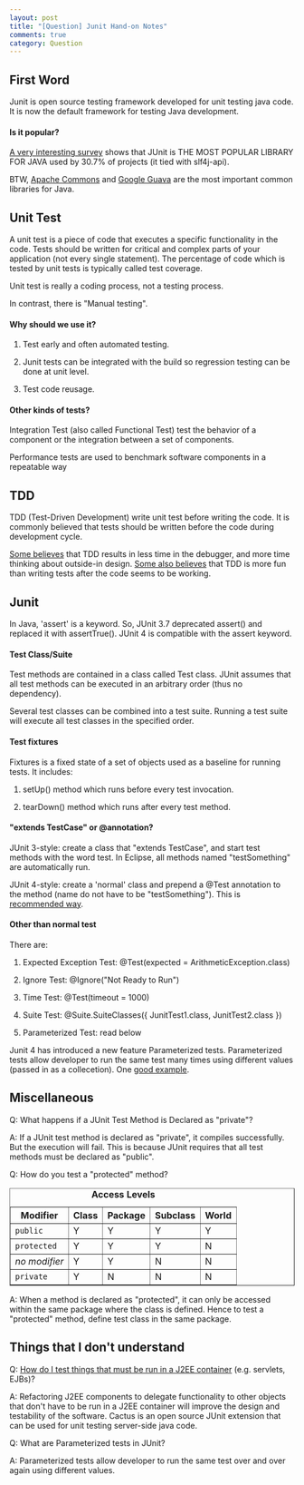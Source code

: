```yaml
---
layout: post
title: "[Question] Junit Hand-on Notes"
comments: true
category: Question
---
```


## First Word

Junit is open source testing framework developed for unit testing java code. It is now the default framework for testing Java development.

#### Is it popular?

[A very interesting survey](http://www.takipiblog.com/2013/11/20/we-analyzed-30000-github-projects-here-are-the-top-100-libraries-in-java-js-and-ruby/) shows that JUnit is THE MOST POPULAR LIBRARY FOR JAVA used by 30.7% of projects (it tied with slf4j-api).

BTW, [Apache Commons](http://en.wikipedia.org/wiki/Apache_Commons) and [Google Guava](http://en.wikipedia.org/wiki/Google_Guava) are the most important common libraries for Java.

## Unit Test

A unit test is a piece of code that executes a specific functionality in the code. Tests should be written for critical and complex parts of your application (not every single statement). The percentage of code which is tested by unit tests is typically called test coverage.

Unit test is really a coding process, not a testing process.

In contrast, there is "Manual testing".

#### Why should we use it?

1. Test early and often automated testing.

2. Junit tests can be integrated with the build so regression testing can be done at unit level.

3. Test code reusage.

#### Other kinds of tests?

Integration Test (also called Functional Test) test the behavior of a component or the integration between a set of components.

Performance tests are used to benchmark software components in a repeatable way

## TDD

TDD (Test-Driven Development) write unit test before writing the code. It is commonly believed that tests should be written before the code during development cycle.

[Some believes](http://stackoverflow.com/questions/247086/should-unit-tests-be-written-before-the-code-is-written) that TDD results in less time in the debugger, and more time thinking about outside-in design. [Some also believes](http://sqa.fyicenter.com/FAQ/JUnit/When_Should_Unit_Tests_Should_Be_Written_In_Deve.html) that TDD is more fun than writing tests after the code seems to be working.

## Junit

In Java, 'assert' is a keyword. So, JUnit 3.7 deprecated assert() and replaced it with assertTrue(). JUnit 4 is compatible with the assert keyword.

#### Test Class/Suite

Test methods are contained in a class called Test class. JUnit assumes that all test methods can be executed in an arbitrary order (thus no dependency).

Several test classes can be combined into a test suite. Running a test suite will execute all test classes in the specified order.

#### Test fixtures

Fixtures is a fixed state of a set of objects used as a baseline for running tests. It includes:

1. setUp() method which runs before every test invocation.

2. tearDown() method which runs after every test method.

#### "extends TestCase" or @annotation?

JUnit 3-style: create a class that "extends TestCase", and start test methods with the word test. In Eclipse, all methods named "testSomething" are automatically run.

JUnit 4-style: create a 'normal' class and prepend a @Test annotation to the method (name do not have to be "testSomething"). This is [recommended way](http://stackoverflow.com/questions/2635839/junit-confusion-use-extend-testcase-or-test).

#### Other than normal test

There are:

1. Expected Exception Test: @Test(expected = ArithmeticException.class)

2. Ignore Test: @Ignore("Not Ready to Run")

3. Time Test: @Test(timeout = 1000)

4. Suite Test: @Suite.SuiteClasses({ JunitTest1.class, JunitTest2.class })

5. Parameterized Test: read below

Junit 4 has introduced a new feature Parameterized tests. Parameterized tests allow developer to run the same test many times using different values (passed in as a collecetion). One [good example](http://www.mkyong.com/unittest/junit-4-tutorial-6-parameterized-test/).

## Miscellaneous

Q: What happens if a JUnit Test Method is Declared as "private"?

A: If a JUnit test method is declared as "private", it compiles successfully. But the execution will fail. This is because JUnit requires that all test methods must be declared as "public".

Q: How do you test a "protected" method?

<table border="1" summary="This table defines levels of access conferred by a modifier">
<caption style="font-weight: bold" id="accesscontrol-levels">Access Levels</caption>
<tbody><tr>
<th id="h1" class="bg-color bg-img font-color">Modifier</th>
<th id="h2" class="bg-color bg-img font-color">Class</th>
<th id="h3" class="bg-color bg-img font-color">Package</th>
<th id="h4" class="bg-color bg-img font-color">Subclass</th>
<th id="h5" class="bg-color bg-img font-color">World</th>
</tr>
<tr>
<td headers="h1" class="bg-color bg-img font-color"><code>public</code></td>
<td headers="h2" class="bg-color bg-img font-color">Y</td>
<td headers="h3" class="bg-color bg-img font-color">Y</td>
<td headers="h4" class="bg-color bg-img font-color">Y</td>
<td headers="h5" class="bg-color bg-img font-color">Y</td>
</tr>
<tr>
<td headers="h1" class="bg-color bg-img font-color"><code>protected</code></td>
<td headers="h2" class="bg-color bg-img font-color">Y</td>
<td headers="h3" class="bg-color bg-img font-color">Y</td>
<td headers="h4" class="bg-color bg-img font-color">Y</td>
<td headers="h5" class="bg-color bg-img font-color">N</td>
</tr>
<tr>
<td headers="h1" style="font-style: italic" class="bg-color bg-img font-color">no modifier</td>
<td headers="h2" class="bg-color bg-img font-color">Y</td>
<td headers="h3" class="bg-color bg-img font-color">Y</td>
<td headers="h4" class="bg-color bg-img font-color">N</td>
<td headers="h5" class="bg-color bg-img font-color">N</td>
</tr>
<tr>
<td headers="h1" class="bg-color bg-img font-color"><code>private</code></td>
<td headers="h2" class="bg-color bg-img font-color">Y</td>
<td headers="h3" class="bg-color bg-img font-color">N</td>
<td headers="h4" class="bg-color bg-img font-color">N</td>
<td headers="h5" class="bg-color bg-img font-color">N</td>
</tr>
</tbody></table>

A: When a method is declared as "protected", it can only be accessed within the same package where the class is defined. Hence to test a "protected" method, define test class in the same package.

## Things that I don't understand

Q: [How do I test things that must be run in a J2EE container](http://www.tutorialspoint.com/junit/junit_interview_questions.htm) (e.g. servlets, EJBs)?

A: Refactoring J2EE components to delegate functionality to other objects that don't have to be run in a J2EE container will improve the design and testability of the software. Cactus is an open source JUnit extension that can be used for unit testing server-side java code.

Q: What are Parameterized tests in JUnit?

A: Parameterized tests allow developer to run the same test over and over again using different values.
